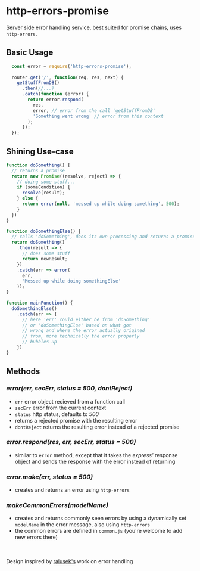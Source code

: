 # http-errors-promise
Server side error handling service, best suited for promise chains, uses `http-errors`.

## Basic Usage
```js
  const error = require('http-errors-promise');
  
  router.get('/', function(req, res, next) {
    getStuffFromDB()
      .then(//...)
      .catch(function (error) {
        return error.respond(
          res,
          error, // error from the call 'getStuffFromDB'
          'Something went wrong' // error from this context
        );
      });
  });
```
## Shining Use-case
```js
function doSomething() {
  // returns a promise
  return new Promise((resolve, reject) => {
    // doing some stuff...
    if (someCondition) {
      resolve(result);
    } else {
      return error(null, 'messed up while doing something', 500);
    }
  })
}

function doSomethingElse() {
  // calls 'doSomething', does its own processing and returns a promise
  return doSomething()
    .then(result => {
      // does some stuff
      return newResult;
    })
    .catch(err => error(
      err,
      'Messed up while doing somethingElse'
    ));
}

function mainFunction() {
  doSomethingElse()
    .catch(err => {
      // here 'err' could either be from 'doSomething'
      // or 'doSomethingElse' based on what got
      // wrong and where the error actually origined
      // from, more technically the error properly
      // bubbles up
    })
}
```

## Methods
### *error(err, secErr, status = 500, dontReject)*
- `err` error object recieved from a function call
- `secErr` error from the current context
- `status` http status, defaults to *500*
- returns a rejected promise with the resulting error
- `dontReject` returns the resulting error instead of a rejected promise


### *error.respond(res, err, secErr, status = 500)*
- similar to `error` method, except that it takes the *express'* response object
and sends the response with the error instead of returning

### *error.make(err, status = 500)*
- creates and returns an error using `http-errors`

### *makeCommonErrors(modelName)*
- creates and returns commonly seen errors by using a dynamically set `modelName` in the error message, also using `http-errors`
- the common errors are defined in `common.js` (you're welcome to add new errors there)

<br><br>
Design inspired by [ralusek's](https://github.com/ralusek) work on error handling
